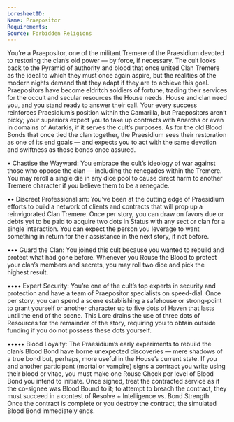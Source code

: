 ```yaml
---
LoresheetID: 
Name: Praepositor
Requirements:
Source: Forbidden Religions
---
```

You’re a Praepositor, one of the militant Tremere of the Praesidium devoted to restoring the clan’s old power — by force, if necessary. The cult looks back to the Pyramid of authority and blood that once united Clan Tremere as the ideal to which they must once again aspire, but the realities of the modern nights demand that they adapt if they are to achieve this goal. Praepositors have become eldritch soldiers of fortune, trading their services for the occult and secular resources the House needs. House and clan need you, and you stand ready to answer their call. Your every success reinforces Praesidium’s position within the Camarilla, but Praepositors aren’t picky; your superiors expect you to take up contracts with Anarchs or even in domains of Autarkis, if it serves the cult’s purposes. As for the old Blood Bonds that once tied the clan together, the Praesidium sees their restoration as one of its end goals — and expects you to act with the same devotion and swiftness as those bonds once assured.

• Chastise the Wayward: You embrace the cult’s ideology of war against those who oppose the clan — including the renegades within the Tremere. You may reroll a single die in any dice pool to cause direct harm to another Tremere character if you believe them to be a renegade.

•• Discreet Professionalism: You’ve been at the cutting edge of Praesidium efforts to build a network of clients and contracts that will prop up a reinvigorated Clan Tremere. Once per story, you can draw on favors due or debts yet to be paid to acquire two dots in Status with any sect or clan for a single interaction. You can expect the person you leverage to want something in return for their assistance in the next story, if not before.

••• Guard the Clan: You joined this cult because you wanted to rebuild and protect what had gone before. Whenever you Rouse the Blood to protect your clan’s members and secrets, you may roll two dice and pick the highest result.

•••• Expert Security: You’re one of the cult’s top experts in security and protection and have a team of Praepositor specialists on speed-dial. Once per story, you can spend a scene establishing a safehouse or strong-point to grant yourself or another character up to five dots of Haven that lasts until the end of the scene. This Lore drains the use of three dots of Resources for the remainder of the story, requiring you to obtain outside funding if you do not possess these dots yourself.

••••• Blood Loyalty: The Praesidium’s early experiments to rebuild the clan’s Blood Bond have borne unexpected discoveries — mere shadows of a true bond but, perhaps, more useful in the House’s current state. If you and another participant (mortal or vampire) signs a contract you write using their blood or vitae, you must make one Rouse Check per level of Blood Bond you intend to initiate. Once signed, treat the contracted service as if the co-signee was Blood Bound to it; to attempt to breach the contract, they must succeed in a contest of Resolve + Intelligence vs. Bond Strength. Once the contract is complete or you destroy the contract, the simulated Blood Bond immediately ends.